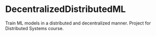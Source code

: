 # DecentralizedDistributedML
Train ML models in a distributed and decentralized manner. Project for Distributed Systems course.
